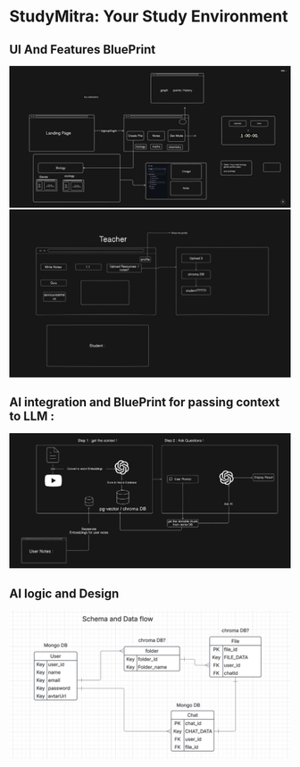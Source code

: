 # StudyMitra: Your Study Environment 

## UI And Features BluePrint
![Features](./assets/features-BluePrint.png)
![alt text](./assets/teacher-blueprint.png)


## AI integration and BluePrint for passing context to LLM  : 
![alt text](/assets/architecture.png)


## AI logic and Design 
![alt text](./assets/SchemaAndDataFlow.png)